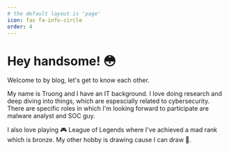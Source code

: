 ```yaml
---
# the default layout is 'page'
icon: fas fa-info-circle
order: 4
---
```


# Hey handsome! 😳
Welcome to by blog, let's get to know each other.

My name is Truong and I have an IT background. I love doing research and deep diving into things, which are espescially related to cybersecurity. There are specific roles in which I'm looking forward to participate are malware analyst and SOC guy. 

I also love playing 🎮 League of Legends where I've achieved a mad rank which is bronze. My other hobby is drawing cause I can draw 🎨. 




